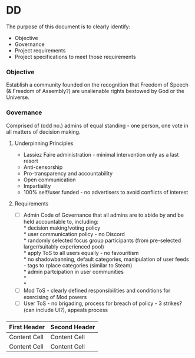# DD

The purpose of this document is to clearly identify:

* Objective
* Governance
* Project requirements
* Project specifications to meet those requirements

### Objective
Establish a community founded on the recognition that Freedom of Speech (& Freedom of Assembly?) are unalienable rights bestowed by God or the Universe.

### Governance
Comprised of (odd no.) admins of equal standing - one person, one vote in all matters of decision making.

1. Underpinning Principles
   * Lassiez Faire administration - minimal intervention only as a last resort
   * Anti-censorship
   * Pro-transparency and accountability
   * Open communication
   * Impartiality
   * 100% self/user funded - no advertisers to avoid conflicts of interest

2. Requirements
   - [ ] Admin Code of Governance that all admins are to abide by and be held accountable to, including:
    <br> * decision making/voting policy
    <br> * user communication policy - no Discord
    <br> * randomly selected focus group participants (from pre-selected larger/suitably experienced pool)
    <br> * apply ToS to all users equally - no favouritism
    <br> * no shadowbanning, default categories, manipulation of user feeds - tags to rplace categories (similar to Steam)
    <br> * admin partcipation in user communities
    <br> * 
    <br> *
   - [ ] Mod ToS - clearly defined responsibilities and conditions for exercising of Mod powers
   - [ ] User ToS - no brigading, process for breach of policy - 3 strikes? (can include UI?), appeals process

### 


###



| First Header  | Second Header |
| ------------- | ------------- |
| Content Cell  | Content Cell  |
| Content Cell  | Content Cell  |
